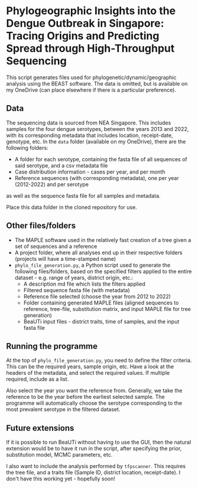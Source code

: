 # Phylogeographic Insights into the Dengue Outbreak in Singapore: Tracing Origins and Predicting Spread through High-Throughput Sequencing

This script generates files used for phylogenetic/dynamic/geographic analysis using the BEAST software. The data is omitted, but is available on my OneDrive (can place elsewhere if there is a particular preference). 

## Data

The sequencing data is sourced from NEA Singapore. This includes samples for the four dengue serotypes, between the years 2013 and 2022, with its corresponding metadata that includes location, receipt-date, genotype, etc. In the `data` folder (available on my OneDrive), there are the following folders:

- A folder for each serotype, containing the fasta file of all sequences of said serotype, and a csv metadata file
- Case distribution information - cases per year, and per month
- Reference sequences (with corresponding metadata), one per year (2012-2022) and per serotype

as well as the sequence fasta file for all samples and metadata.

Place this data folder in the cloned repository for use.

## Other files/folders

- The MAPLE software used in the relatively fast creation of a tree given a set of sequences and a reference
- A project folder, where all analyses end up in their respective folders (projects will have a time-stamped name)
- `phylo_file_generation.py`, a Python script used to generate the following files/folders, based on the specified filters applied to the entire dataset - e.g. range of years, district origin, etc.:
    - A description md file which lists the filters applied
    - Filtered sequence fasta file (with metadata)
    - Reference file selected (choose the year from 2012 to 2022)
    - Folder containing generated MAPLE files (aligned sequences to reference, tree-file, substitution matrix, and input MAPLE file for tree generation)
    - BeaUTi input files - district traits, time of samples, and the input fasta file

## Running the programme

At the top of `phylo_file_generation.py`, you need to define the filter criteria. This can be the required years, sample origin, etc. Have a look at the headers of the metadata, and select the required values. If multiple required, include as a list.

Also select the year you want the reference from. Generally, we take the reference to be the year before the earliest selected sample. The programme will automatically choose the serotype corresponding to the most prevalent serotype in the filtered dataset. 


## Future extensions

If it is possible to run BeaUTi without having to use the GUI, then the natural extension would be to have it run in the script, after specifying the prior, substitution model, MCMC parameters, etc.

I also want to include the analysis performed by `tfpscanner`. This requires the tree file, and a traits file (Sample ID, district location, receipt-date). I don't have this working yet - hopefully soon! 